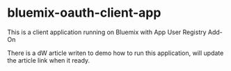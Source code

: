 bluemix-oauth-client-app
========================

This is a client application running on Bluemix with App User Registry Add-On

There is a dW article writen to demo how to run this application, will update the article link when it ready.
